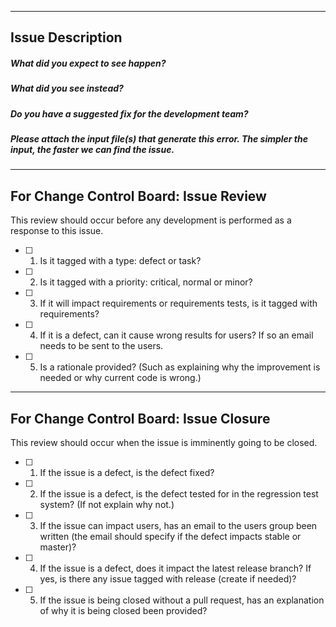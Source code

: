 --------
Issue Description
--------
##### What did you expect to see happen?


##### What did you see instead?


##### Do you have a suggested fix for the development team?


##### Please attach the input file(s) that generate this error.  The simpler the input, the faster we can find the issue.



----------------
For Change Control Board: Issue Review
----------------
This review should occur before any development is performed as a response to this issue.
- [ ] 1. Is it tagged with a type: defect or task?
- [ ] 2. Is it tagged with a priority: critical, normal or minor?
- [ ] 3. If it will impact requirements or requirements tests, is it tagged with requirements?
- [ ] 4. If it is a defect, can it cause wrong results for users? If so an email needs to be sent to the users.
- [ ] 5. Is a rationale provided? (Such as explaining why the improvement is needed or why current code is wrong.)

-------
For Change Control Board: Issue Closure
-------
This review should occur when the issue is imminently going to be closed.
- [ ] 1. If the issue is a defect, is the defect fixed?
- [ ] 2. If the issue is a defect, is the defect tested for in the regression test system?  (If not explain why not.)
- [ ] 3. If the issue can impact users, has an email to the users group been written (the email should specify if the defect impacts stable or master)?
- [ ] 4. If the issue is a defect, does it impact the latest release branch? If yes, is there any issue tagged with release (create if needed)?
- [ ] 5. If the issue is being closed without a pull request, has an explanation of why it is being closed been provided?
